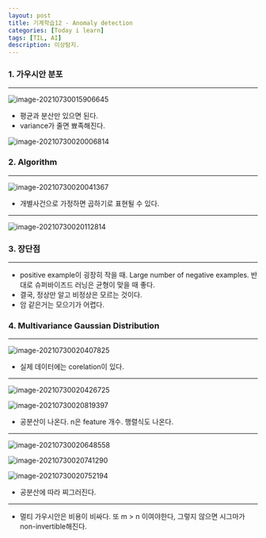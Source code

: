 ```yaml
---
layout: post
title: 기계학습12 - Anomaly detection
categories: [Today i learn]
tags: [TIL, AI]
description: 이상탐지.
---
```


### 1. 가우시안 분포

---

![image-20210730015906645](https://raw.githubusercontent.com/chunyunseo/ImageRepo/image/img/image-20210730015906645.png)

- 평균과 분산만 있으면 된다.
- variance가 줄면 뾰족해진다.

![image-20210730020006814](https://raw.githubusercontent.com/chunyunseo/ImageRepo/image/img/image-20210730020006814.png)

### 2. Algorithm

---

![image-20210730020041367](https://raw.githubusercontent.com/chunyunseo/ImageRepo/image/img/image-20210730020041367.png)

- 개별사건으로 가정하면 곱하기로 표현될 수 있다.

---

![image-20210730020112814](https://raw.githubusercontent.com/chunyunseo/ImageRepo/image/img/image-20210730020112814.png)

### 3. 장단점

---

- positive example이 굉장히 작을 때. Large number of negative examples. 반대로 슈퍼바이즈드 러닝은 균형이 맞을 때 좋다.
- 결국, 정상만 알고 비정상은 모르는 것이다.
- 암 같은거는 모으기가 어렵다.

### 4. Multivariance Gaussian Distribution

---

![image-20210730020407825](https://raw.githubusercontent.com/chunyunseo/ImageRepo/image/img/image-20210730020407825.png)

- 실제 데이터에는 corelation이 있다.

---

![image-20210730020426725](https://raw.githubusercontent.com/chunyunseo/ImageRepo/image/img/image-20210730020426725.png)

![image-20210730020819397](https://raw.githubusercontent.com/chunyunseo/ImageRepo/image/img/image-20210730020819397.png)

- 공분산이 나온다. n은 feature 개수. 행렬식도 나온다.

---

![image-20210730020648558](https://raw.githubusercontent.com/chunyunseo/ImageRepo/image/img/image-20210730020648558.png)

![image-20210730020741290](https://raw.githubusercontent.com/chunyunseo/ImageRepo/image/img/image-20210730020741290.png)

![image-20210730020752194](https://raw.githubusercontent.com/chunyunseo/ImageRepo/image/img/image-20210730020752194.png)

- 공분산에 따라 찌그러진다.

---

- 멀티 가우시안은 비용이 비싸다. 또 m > n 이여야한다, 그렇지 않으면 시그마가 non-invertible해진다.